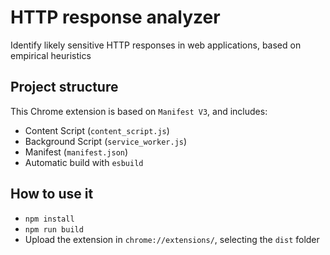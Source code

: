# HTTP response analyzer

Identify likely sensitive HTTP responses in web applications, based on empirical heuristics

## Project structure

This Chrome extension is based on `Manifest V3`, and includes:

- Content Script (`content_script.js`)
- Background Script (`service_worker.js`)
- Manifest (`manifest.json`)
- Automatic build with `esbuild`

## How to use it

- `npm install`
- `npm run build`
- Upload the extension in `chrome://extensions/`, selecting the `dist` folder

